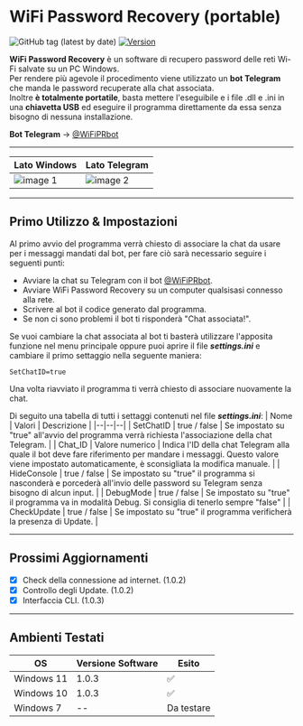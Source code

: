 # WiFi Password Recovery (portable)

![GitHub tag (latest by date)](https://img.shields.io/github/v/tag/Criper98/WiFi-Password-Recovery?color=10&label=Release)
[![Version](https://img.shields.io/badge/OS-Windows-orange)]()

**WiFi Password Recovery** è un software di recupero password delle reti Wi-Fi salvate su un PC Windows.  
Per rendere più agevole il procedimento viene utilizzato un **bot Telegram** che manda le password recuperate alla chat associata.  
Inoltre **è totalmente portatile**, basta mettere l'eseguibile e i file .dll e .ini in una **chiavetta USB** ed eseguire il programma direttamente da essa senza bisogno di nessuna installazione.

**Bot Telegram** -> [@WiFiPRbot](https://t.me/WiFiPRbot)

----
| Lato Windows | Lato Telegram |
|--|--|
|![image 1](https://i.ibb.co/stSwyY9/img1.png)|![image 2](https://i.ibb.co/R0myDtX/img2.png)|

----
## Primo Utilizzo & Impostazioni

Al primo avvio del programma verrà chiesto di associare la chat da usare per i messaggi mandati dal bot, per fare ciò sarà necessario seguire i seguenti punti:
- Avviare la chat su Telegram con il bot [@WiFiPRbot](https://t.me/WiFiPRbot).
- Avviare WiFi Password Recovery su un computer qualsisasi connesso alla rete.
- Scrivere al bot il codice generato dal programma.
- Se non ci sono problemi il bot ti risponderà "Chat associata!".

Se vuoi cambiare la chat associata al bot ti basterà utilizzare l'apposita funzione nel menu principale oppure puoi aprire il file ***settings.ini*** e cambiare il primo settaggio nella seguente maniera:
```
SetChatID=true
```
Una volta riavviato il programma ti verrà chiesto di associare nuovamente la chat.

Di seguito una tabella di tutti i settaggi contenuti nel file ***settings.ini***:
| Nome | Valori | Descrizione |
|--|--|--|
| SetChatID | true / false | Se impostato su "true" all'avvio del programma verrà richiesta l'associazione della chat Telegram. |
| Chat_ID | Valore numerico | Indica l'ID della chat Telegram alla quale il bot deve fare riferimento per mandare i messaggi. Questo valore viene impostato automaticamente, è sconsigliata la modifica manuale. |
| HideConsole | true / false | Se impostato su "true" il programma si nasconderà e porcederà all'invio delle password su Telegram senza bisogno di alcun input. |
| DebugMode | true / false | Se impostato su "true" il programma va in modalità Debug. Si consiglia di tenerlo sempre "false" |
| CheckUpdate | true / false | Se impostato su "true" il programma verificherà la presenza di Update. |

----
## Prossimi Aggiornamenti

- [X] Check della connessione ad internet. (1.0.2)
- [X] Controllo degli Update. (1.0.2)
- [X] Interfaccia CLI. (1.0.3)

----
## Ambienti Testati

| OS | Versione Software | Esito |
|--|--|--|
| Windows 11 | 1.0.3 | ✅ |
| Windows 10 | 1.0.3 | ✅ |
| Windows 7 | -- | Da testare |
